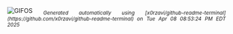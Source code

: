 <div align="justify">
<picture>
    <source media="(prefers-color-scheme: dark)" srcset="https://i.ibb.co/PZvg2t5v/output-gif.gif">
    <source media="(prefers-color-scheme: light)" srcset="https://i.ibb.co/PZvg2t5v/output-gif.gif">
    <img alt="GIFOS" src="https://i.ibb.co/PZvg2t5v/output-gif.gif">
</picture>
<sub><i>Generated automatically using [x0rzavi/github-readme-terminal](https://github.com/x0rzavi/github-readme-terminal) on Tue Apr 08 08:53:24 PM EDT 2025</i></sub>
</div>

<!--  -->